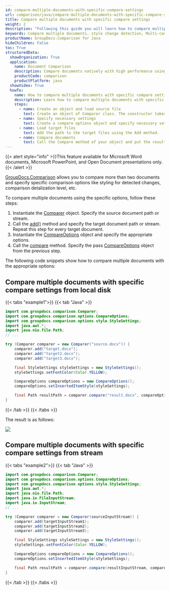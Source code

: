 ```yaml
---
id: compare-multiple-documents-with-specific-compare-settings
url: comparison/java/compare-multiple-documents-with-specific-compare-settings
title: Compare multiple documents with specific compare settings
weight: 2
description: "Following this guide you will learn how to compare multiple documents with different customizations - style detection, change comparison detalization level and more."
keywords: Compare multiple documents, style change detection, Multi-compare files
productName: GroupDocs.Comparison for Java
hideChildren: False
toc: True
structuredData:
  showOrganization: True
  application:
    name: Document Comparison
    description: Compare documents natively with high performance using Java language and GroupDocs.Comparison for Java
    productCode: comparison
    productPlatform: java
  showVideo: True
  howTo:
    name: How to compare multiple documents with specific compare settings in Java
    description: Learn how to compare multiple documents with specific compare settings in Java step by step
    steps:
      - name: Create an object and load source file
        text: Create an object of Comparer class. The constructor takes the source file path parameter. You may specify absolute or relative file path as per your requirements.
      - name: Specify necessary settings
        text: Create a compare options object and specify necessary settings.
      - name: Load target files
        text: Add the path to the target files using the Add method.
      - name: Compare documents
        text: Call the Compare method of your object and put the resulting file path parameter and the options object.
---
```


{{< alert style="info" >}}This feature available for Microsoft Word documents, Microsoft PowerPoint, and Open Document presentations only.{{< /alert >}}

[GroupDocs.Comparison](https://products.groupdocs.com/comparison/java) allows you to compare more than two documents and specify specific comparison options like styling for detected changes, comparison detalization level, etc.

To compare multiple documents using the specific options, follow these steps:

1.  Instantiate the [Comparer](https://reference.groupdocs.com/comparison/java/com.groupdocs.comparison/comparer) object. Specify the source document path or stream.
2. Call the [add()](https://reference.groupdocs.com/comparison/java/com.groupdocs.comparison/comparer/#add-java.lang.String-) method and specify the target document path or stream. Repeat this step for every target document.
3.  Instantiate the [CompareOptions](https://reference.groupdocs.com/comparison/java/com.groupdocs.comparison.options/compareoptions) object and specify the appropriate options.
4.  Call the [compare](https://reference.groupdocs.com/comparison/java/com.groupdocs.comparison/comparer/#compare-java.lang.String-com.groupdocs.comparison.options.CompareOptions-) method. Specify the pass [CompareOptions](https://reference.groupdocs.com/comparison/java/com.groupdocs.comparison.options/compareoptions) object from the previous step.

The following code snippets show how to compare multiple documents with the appropriate options:

## Compare multiple documents with specific compare settings from local disk

{{< tabs "example1">}}
{{< tab "Java" >}}
```java
import com.groupdocs.comparison.Comparer;
import com.groupdocs.comparison.options.CompareOptions;
import com.groupdocs.comparison.options.style.StyleSettings;
import java.awt.*;
import java.nio.file.Path;
// ...

try (Comparer comparer = new Comparer("source.docx")) {
    comparer.add("target.docx");
    comparer.add("target2.docx");
    comparer.add("target3.docx");

    final StyleSettings styleSettings = new StyleSettings();
    styleSettings.setFontColor(Color.YELLOW);

    CompareOptions compareOptions = new CompareOptions();
    compareOptions.setInsertedItemStyle(styleSettings);

    final Path resultPath = comparer.compare("result.docx", compareOptions);
}
```
{{< /tab >}}
{{< /tabs >}}

The result is as follows:

![](/comparison/java/images/compare-multiple-settings.png)

## Compare multiple documents with specific compare settings from stream

{{< tabs "example2">}}
{{< tab "Java" >}}
```java
import com.groupdocs.comparison.Comparer;
import com.groupdocs.comparison.options.CompareOptions;
import com.groupdocs.comparison.options.style.StyleSettings;
import java.awt.*;
import java.nio.file.Path;
import java.io.FileInputStream;
import java.io.InputStream;
// ...

try (Comparer comparer = new Comparer(sourceInputStream)) {
    comparer.add(targetInputStream1);
    comparer.add(targetInputStream2);
    comparer.add(targetInputStream3);

    final StyleSettings styleSettings = new StyleSettings();
    styleSettings.setFontColor(Color.YELLOW);

    CompareOptions compareOptions = new CompareOptions();
    compareOptions.setInsertedItemStyle(styleSettings);

    final Path resultPath = comparer.compare(resultInputStream, compareOptions);
}
```
{{< /tab >}}
{{< /tabs >}}
